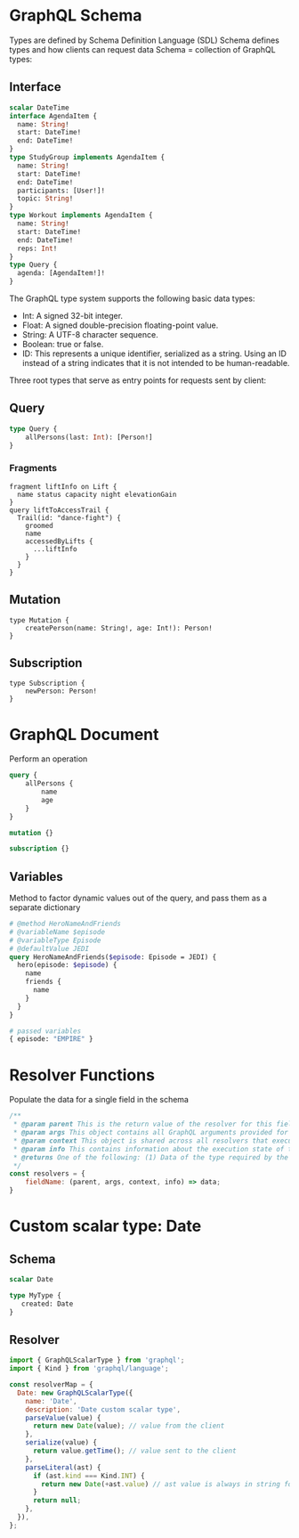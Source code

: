 # GraphQL Schema

Types are defined by Schema Definition Language (SDL)
Schema defines types and how clients can request data
Schema = collection of GraphQL types:

## Interface

```graphql
scalar DateTime
interface AgendaItem {
  name: String!
  start: DateTime!
  end: DateTime!
}
type StudyGroup implements AgendaItem {
  name: String!
  start: DateTime!
  end: DateTime!
  participants: [User!]!
  topic: String!
}
type Workout implements AgendaItem {
  name: String!
  start: DateTime!
  end: DateTime!
  reps: Int!
}
type Query {
  agenda: [AgendaItem!]!
}
```

The GraphQL type system supports the following basic data types:

- Int: A signed 32-bit integer.
- Float: A signed double-precision floating-point value.
- String: A UTF-8 character sequence.
- Boolean: true or false.
- ID: This represents a unique identifier, serialized as a string. Using an ID instead of a string indicates that it is not intended to be human-readable.

Three root types that serve as entry points for requests sent by client:

## Query
```graphql
type Query {
    allPersons(last: Int): [Person!]
}
```

### Fragments

```
fragment liftInfo on Lift {
  name status capacity night elevationGain
}
query liftToAccessTrail {
  Trail(id: "dance-fight") {
    groomed
    name
    accessedByLifts {
      ...liftInfo
    }
  }
}
```

## Mutation
```
type Mutation {
    createPerson(name: String!, age: Int!): Person!
}
```

## Subscription
```
type Subscription {
    newPerson: Person!
}
```

# GraphQL Document

Perform an operation

```graphql
query {
    allPersons {
        name
        age
    }
}

mutation {}

subscription {}
```

## Variables

Method to factor dynamic values out of the query, and pass them as a separate dictionary

````graphql
# @method HeroNameAndFriends
# @variableName $episode
# @variableType Episode
# @defaultValue JEDI
query HeroNameAndFriends($episode: Episode = JEDI) {
  hero(episode: $episode) {
    name
    friends {
      name
    }
  }
}

# passed variables
{ episode: "EMPIRE" }
````

# Resolver Functions

Populate the data for a single field in the schema

```javascript
/**
 * @param parent This is the return value of the resolver for this field's parent (the resolver for a parent field always executes before the resolvers for that field's children).
 * @param args This object contains all GraphQL arguments provided for this field.
 * @param context This object is shared across all resolvers that execute for a particular operation. Use this to share per-operation state, such as authentication information and access to data sources.
 * @param info This contains information about the execution state of the operation (used only in advanced cases).
 * @returns One of the following: (1) Data of the type required by the resolver's corresponding schema field (string, integer, object, etc.); (2) A promise that fulfills with data of the required type
 */
const resolvers = {
    fieldName: (parent, args, context, info) => data;
}
```

# Custom scalar type: Date

## Schema

```graphql
scalar Date

type MyType {
   created: Date
}
```

## Resolver

```javascript
import { GraphQLScalarType } from 'graphql';
import { Kind } from 'graphql/language';

const resolverMap = {
  Date: new GraphQLScalarType({
    name: 'Date',
    description: 'Date custom scalar type',
    parseValue(value) {
      return new Date(value); // value from the client
    },
    serialize(value) {
      return value.getTime(); // value sent to the client
    },
    parseLiteral(ast) {
      if (ast.kind === Kind.INT) {
        return new Date(+ast.value) // ast value is always in string format
      }
      return null;
    },
  }),
};
```
